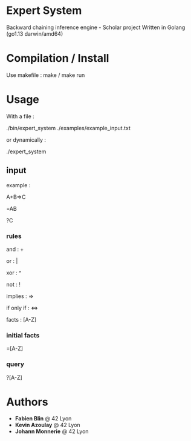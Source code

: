 # Expert System
Backward chaining inference engine - Scholar project
Written in Golang (go1.13 darwin/amd64)
# Compilation / Install

Use makefile : make / make run

# Usage

With a file :

./bin/expert_system ./examples/example_input.txt

or dynamically :

./expert_system

## input

example :

A+B=>C

=AB

?C

### rules

and : +

or : |

xor : ^

not : !

implies : =>

if only if : <=>

facts : [A-Z]

### initial facts

=[A-Z]

### query

?[A-Z]

# Authors

* **Fabien Blin** @ 42 Lyon
* **Kevin Azoulay** @ 42 Lyon
* **Johann Monnerie** @ 42 Lyon

